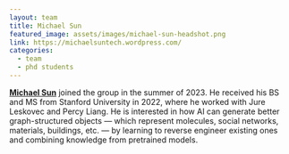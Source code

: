 ```yaml
---
layout: team
title: Michael Sun
featured_image: assets/images/michael-sun-headshot.png
link: https://michaelsuntech.wordpress.com/
categories:
  - team
  - phd students
---
```


[**Michael Sun**](https://michaelsuntech.wordpress.com/) joined the group in the summer of 2023. He received his BS and MS from Stanford University in 2022, where he worked with Jure Leskovec and Percy Liang. He is interested in how AI can generate better graph-structured objects — which represent molecules, social networks, materials, buildings, etc. — by learning to reverse engineer existing ones and combining knowledge from pretrained models.